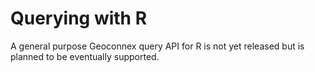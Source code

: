 # Querying with R

A general purpose Geoconnex query API for R is not yet released but is planned to be eventually supported.
